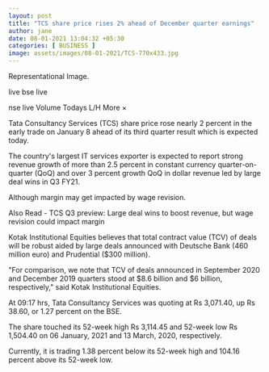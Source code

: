 ```yaml
---
layout: post
title: "TCS share price rises 2% ahead of December quarter earnings"
author: jane 
date: 08-01-2021 13:04:32 +05:30 
categories: [ BUSINESS ] 
image: assets/images/08-01-2021/TCS-770x433.jpg
---
```

Representational Image.

live bse live

nse live Volume Todays L/H More ×

Tata Consultancy Services (TCS) share price rose nearly 2 percent in the early trade on January 8 ahead of its third quarter result which is expected today.

The country's largest IT services exporter is expected to report strong revenue growth of more than 2.5 percent in constant currency quarter-on-quarter (QoQ) and over 3 percent growth QoQ in dollar revenue led by large deal wins in Q3 FY21.

Although margin may get impacted by wage revision.

Also Read - TCS Q3 preview: Large deal wins to boost revenue, but wage revision could impact margin

Kotak Institutional Equities believes that total contract value (TCV) of deals will be robust aided by large deals announced with Deutsche Bank (460 million euro) and Prudential ($300 million).

"For comparison, we note that TCV of deals announced in September 2020 and December 2019 quarters stood at $8.6 billion and $6 billion, respectively," said Kotak Institutional Equities.

At 09:17 hrs, Tata Consultancy Services was quoting at Rs 3,071.40, up Rs 38.60, or 1.27 percent on the BSE.

The share touched its 52-week high Rs 3,114.45 and 52-week low Rs 1,504.40 on 06 January, 2021 and 13 March, 2020, respectively.

Currently, it is trading 1.38 percent below its 52-week high and 104.16 percent above its 52-week low.